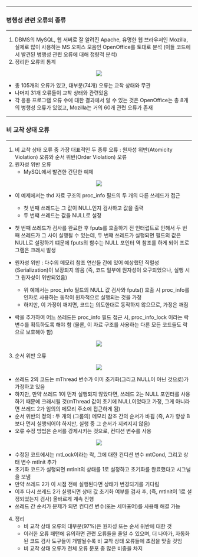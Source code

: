 -----
### 병행성 관련 오류의 종류
-----
1. DBMS의 MySQL, 웹 서버로 잘 알려진 Apache, 유명한 웹 브라우저인 Mozilla, 실제로 많이 사용하는 MS 오피스 모음인 OpenOffice를 토대로 분석 (이들 코드에서 발견된 병행성 관련 오류에 대해 정량적 분석)
2. 정리한 오류의 통계
<div align="center">
<img src="https://github.com/user-attachments/assets/1fc0af0c-d674-4b2c-a1d2-f16f2966b32f">
</div>

   - 총 105개의 오류가 있고, 대부분(74개) 오류는 교착 상태와 무관
   - 나머지 31개 오류들이 교착 상태와 관련있음
   - 각 응용 프로그램 오류 수에 대한 결과에서 알 수 있는 것은 OpenOffice는 총 8개의 병행성 오류가 있었고, Mozilla는 거의 60개 관련 오류가 존재

-----
### 비 교착 상태 오류
-----
1. 비 교착 상태 오류 중 가장 대표적인 두 종류 오류 : 원자성 위반(Atomicity Violation) 오류와 순서 위반(Order Violation) 오류
2. 원자성 위반 오류
   - MySQL에서 발견한 간단한 예제
<div align="center">
<img src="https://github.com/user-attachments/assets/73c4cfee-9e1e-456a-8709-0bb3428a6550">
</div>

   - 이 예제에서는 thd 자료 구조의 proc_info 필드의 두 개의 다른 쓰레드가 접근
     + 첫 번째 쓰레드는 그 값이 NULL인지 검사하고 값을 출력
     + 두 번쨰 쓰레드는 값을 NULL로 설정

   - 첫 번째 쓰레드가 검사를 완료한 후 fputs를 호출하기 전 인터럽트로 인해서 두 번째 쓰레드가 그 사이 실행될 수 있는데, 두 번쨰 쓰레드가 실행되면 필드의 값은 NULL로 설정하기 떄문에 fputs의 함수는 NULL 포인터 역 참조를 하게 되어 프로그램은 크래시 발생
   - 원자성 위반 : 다수의 메모리 참조 연산들 간에 있어 예상했던 직렬성(Serialization)이 보장되지 않음 (즉, 코드 일부에 원자성이 요구되었으나, 실행 시 그 원자성이 위반되었음)
     + 위 예에서는 proc_info 필드의 NULL 값 검사와 fputs() 호출 시 proc_info를 인자로 사용하는 동작이 원자적으로 실행되는 것을 가정
     + 하지만, 이 가정이 깨지면, 코드는 의도한대로 동작하지 않으므로, 가정은 깨짐

   - 락을 추가하여 어느 쓰레드든 proc_info 필드 접근 시, proc_info_lock 이라는 락 변수를 획득하도록 해야 함 (물론, 이 자료 구조를 사용하는 다른 모든 코드들도 락으로 보호해야 함)
<div align="center">
<img src="https://github.com/user-attachments/assets/1c796730-c671-409d-b7ac-ca6913913d24">
</div>

3. 순서 위반 오류
<div align="center">
<img src="https://github.com/user-attachments/assets/3215034e-47a4-41e4-934e-ecdda9473694">
</div>

  - 쓰레드 2의 코드는 mThread 변수가 이미 초기화(그리고 NULL이 아닌 것으로)가 가정하고 있음
  - 하지만, 만약 쓰레드 1이 먼저 실행되지 않았다면, 쓰레드 2는 NULL 포인터를 사용하기 때문에 크래시될 것(mThread 값이 초기에 NULL이었다고 가정, 그게 아니라면 쓰레드 2가 임의의 메모리 주소에 접근하게 됨)
  - 순서 위반의 정의 : 두 개의 (그룹의) 메모리 참조 간의 순서가 바뀜 (즉, A가 항상 B보다 먼저 실행되어야 하지만, 실행 중 그 순서가 지켜지지 않음)
  - 오류 수정 방법은 순서를 강제시키는 것으로, 컨디션 변수를 사용
<div align="center">
<img src="https://github.com/user-attachments/assets/619de075-68bc-43ee-a640-3e44c694fd85">
</div>

   - 수정된 코드에서는 mtLock이라는 락, 그에 대한 컨디션 변수 mtCond, 그리고 상태 변수 mtInit 추가
   - 초기화 코드가 실행되면 mtInit의 상태를 1로 설정하고 초기화를 완료했다고 시그널을 보냄
   - 만약 쓰레드 2가 이 시점 전에 실행된다면 상태가 변경되기를 기다림
   - 이후 다시 쓰레드 2가 실행되면 상태 값 초기화 여부를 검사 후, (즉, mtInit이 1로 설정되었는지 검사) 올바르게 계속 진행
   - 쓰레드 간 순서가 문제가 되면 컨디션 변수(또는 세마포어)를 사용해 해결 가능

4. 정리
   - 비 교착 상태 오류의 대부분(97%)은 원자성 또는 순서 위반에 대한 것
   - 이러한 오류 패턴에 유의하면 관련 오류들을 줄일 수 있으며, 더 나아가, 자동화된 코드 검사 도구들이 개발될수록 비 교착 상태 오류들에 초점을 맞출 것임
   - 비 교착 상태 오류가 전체 오류 분포 중 많은 비중을 차지
   
